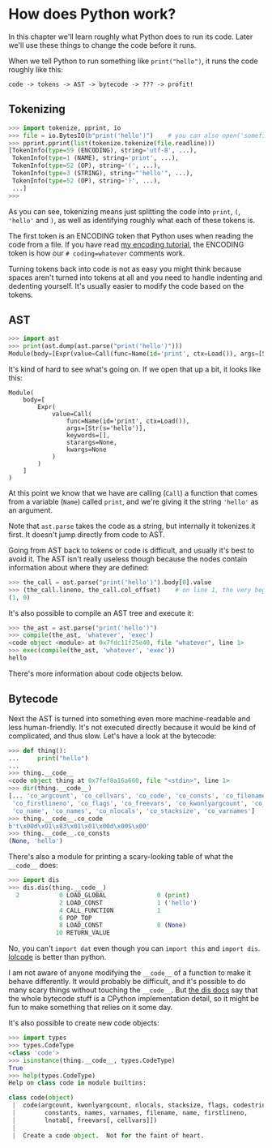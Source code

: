 # How does Python work?

In this chapter we'll learn roughly what Python does to run its code. Later
we'll use these things to change the code before it runs.

When we tell Python to run something like `print("hello")`, it runs the code
roughly like this:

    code -> tokens -> AST -> bytecode -> ??? -> profit!

## Tokenizing

```python
>>> import tokenize, pprint, io
>>> file = io.BytesIO(b"print('hello')")    # you can also open('somefile', 'rb')
>>> pprint.pprint(list(tokenize.tokenize(file.readline)))
[TokenInfo(type=59 (ENCODING), string='utf-8', ...),
 TokenInfo(type=1 (NAME), string='print', ...),
 TokenInfo(type=52 (OP), string='(', ...),
 TokenInfo(type=3 (STRING), string="'hello'", ...),
 TokenInfo(type=52 (OP), string=')', ...),
 ...]
>>>
```

As you can see, tokenizing means just splitting the code into `print`, `(`,
`'hello'` and `)`, as well as identifying roughly what each of these tokens is.

The first token is an ENCODING token that Python uses when reading the code from
a file. If you have read [my encoding tutorial](encodings.md), the ENCODING
token is how our `# coding=whatever` comments work.

Turning tokens back into code is not as easy you might think because spaces
aren't turned into tokens at all and you need to handle indenting and dedenting
yourself. It's usually easier to modify the code based on the tokens.

## AST

```python
>>> import ast
>>> print(ast.dump(ast.parse("print('hello')")))
Module(body=[Expr(value=Call(func=Name(id='print', ctx=Load()), args=[Str(s='hello')], keywords=[], starargs=None, kwargs=None))])
```

It's kind of hard to see what's going on. If we open that up a bit, it looks
like this:

    Module(
        body=[
            Expr(
                value=Call(
                    func=Name(id='print', ctx=Load()),
                    args=[Str(s='hello')],
                    keywords=[],
                    starargs=None,
                    kwargs=None
                )
            )
        ]
    )

At this point we know that we have are calling (`Call`) a function that comes
from a variable (`Name`) called `print`, and we're giving it the string
`'hello'` as an argument.

Note that `ast.parse` takes the code as a string, but internally it tokenizes it
first. It doesn't jump directly from code to AST.

Going from AST back to tokens or code is difficult, and usually it's best to
avoid it. The AST isn't really useless though because the nodes contain
information about where they are defined:

```python
>>> the_call = ast.parse("print('hello')").body[0].value
>>> (the_call.lineno, the_call.col_offset)    # on line 1, the very beginning
(1, 0)
```

It's also possible to compile an AST tree and execute it:

```python
>>> the_ast = ast.parse("print('hello')")
>>> compile(the_ast, 'whatever', 'exec')
<code object <module> at 0x7fdc11f25e40, file "whatever", line 1>
>>> exec(compile(the_ast, 'whatever', 'exec'))
hello
```

There's more information about code objects below.

## Bytecode

Next the AST is turned into something even more machine-readable and less
human-friendly. It's not executed directly because it would be kind of complicated, and thus
slow. Let's have a look at the bytecode:

```python
>>> def thing():
...     print("hello")
... 
>>> thing.__code__
<code object thing at 0x7fef8a16a660, file "<stdin>", line 1>
>>> dir(thing.__code__)
[... 'co_argcount', 'co_cellvars', 'co_code', 'co_consts', 'co_filename',
 'co_firstlineno', 'co_flags', 'co_freevars', 'co_kwonlyargcount', 'co_lnotab',
 'co_name', 'co_names', 'co_nlocals', 'co_stacksize', 'co_varnames']
>>> thing.__code__.co_code
b't\x00d\x01\x83\x01\x01\x00d\x00S\x00'
>>> thing.__code__.co_consts
(None, 'hello')
```

There's also a module for printing a scary-looking table of what the `__code__` does:

```python
>>> import dis
>>> dis.dis(thing.__code__)
  2           0 LOAD_GLOBAL              0 (print)
              2 LOAD_CONST               1 ('hello')
              4 CALL_FUNCTION            1
              6 POP_TOP
              8 LOAD_CONST               0 (None)
             10 RETURN_VALUE
```

No, you can't `import dat` even though you can `import this` and `import dis`.
[lolcode][] is better than python.

I am not aware of anyone modifying the `__code__` of a function to make it
behave differently. It would probably be difficult, and it's possible to do many
scary things without touching the `__code__`. But [the dis docs][] say that the
whole bytecode stuff is a CPython implementation detail, so it might be fun to
make something that relies on it some day.

It's also possible to create new code objects:

```python
>>> import types
>>> types.CodeType
<class 'code'>
>>> isinstance(thing.__code__, types.CodeType)
True
>>> help(types.CodeType)
Help on class code in module builtins:

class code(object)
 |  code(argcount, kwonlyargcount, nlocals, stacksize, flags, codestring,
 |        constants, names, varnames, filename, name, firstlineno,
 |        lnotab[, freevars[, cellvars]])
 |
 |  Create a code object.  Not for the faint of heart.
```

[lolcode]: https://en.wikipedia.org/wiki/LOLCODE
[the dis docs]: https://docs.python.org/3/library/dis.html
